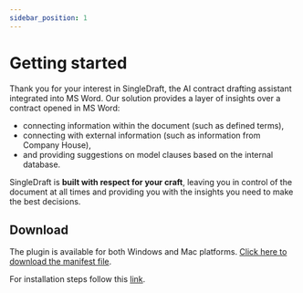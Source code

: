 ```yaml
---
sidebar_position: 1
---
```

# Getting started

Thank you for your interest in SingleDraft, the AI contract drafting assistant
integrated into MS Word. Our solution provides a layer of insights over a contract
opened in MS Word:

- connecting information within the document (such as defined terms),
- connecting with external information (such as information from Company House),
- and providing suggestions on model clauses based on the internal database.

SingleDraft is **built with respect for your craft**, leaving you in control of the
document at all times and providing you with the insights you need to make the best
decisions.

## Download

The plugin is available for both Windows and Mac platforms.
[Click here to download the manifest file](https://drive.google.com/file/d/1JgzdldbRdjwvAh9Y9rVPL3QN9A8SzAuL/view?usp=drive_link).

For installation steps follow this [link](../installation).
